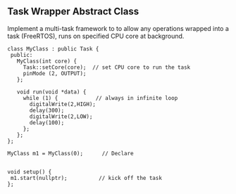 ## Task Wrapper Abstract Class

Implement a multi-task framework to to allow any operations wrapped into a task (FreeRTOS), runs on specified CPU core at background.


 ```
 class MyClass : public Task {
  public:
    MyClass(int core) {
      Task::setCore(core);  // set CPU core to run the task
      pinMode (2, OUTPUT);
    };

    void run(void *data) {
      while (1) {            // always in infinite loop
        digitalWrite(2,HIGH);
        delay(300);
        digitalWrite(2,LOW);
        delay(100);
      };
    };
};

MyClass m1 = MyClass(0);      // Declare


void setup() {
  m1.start(nullptr);          // kick off the task
};


 ```
